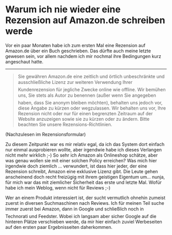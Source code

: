 # Warum ich nie wieder eine Rezension auf Amazon.de schreiben werde

Vor ein paar Monaten habe ich zum ersten Mal eine Rezension auf Amazon.de über ein Buch geschrieben. Das dürfte auch meine letzte gewesen sein, vor allem nachdem ich mir nochmal ihre Bedingungen kurz angeschaut hatte.

-------------------------------



<blockquote>Sie gewähren Amazon.de eine zeitlich und örtlich unbeschränkte und ausschließliche Lizenz zur weiteren Verwendung Ihrer Kundenrezension für jegliche Zwecke online wie offline. Wir bemühen uns, Sie stets als Autor zu benennen (außer wenn Sie angegeben haben, dass Sie anonym bleiben möchten), behalten uns jedoch vor, diese Angabe zu kürzen oder wegzulassen. Wir behalten uns vor, Ihre Rezension nicht oder nur für einen begrenzten Zeitraum auf der Website anzuzeigen sowie sie zu kürzen oder zu ändern. Bitte beachten Sie unsere Rezensions-Richtlinien.</blockquote>
(Nachzulesen im Rezensionsformular)

Zu diesem Zeitpunkt war es mir relativ egal, da ich das System dort einfach nur einmal ausprobieren wollte, aber irgendwie habe ich dieses Verlangen nicht mehr wirklich ;-) So sehr ich Amazon als Onlineshop schätze, aber was genau wollen sie mit einer solchen Policy erreichen? Was mich hier irgendwie doch ziemlich ... verwundert, ist dass hier jeder, der eine Rezension schreibt, Amazon eine exklusive Lizenz gibt. Die Leute gehen anscheinend doch recht freizügig mit ihrem geistigen Eigentum um... nunja, für mich war das mit ziemlicher Sicherheit das erste und letzte Mal. Wofür habe ich mein Weblog, wenn nicht für Reviews ;-) 

Wer an einem Produkt interessiert ist, der sucht vermutlich ohnehin zumeist zuerst in diversen Suchmaschinen nach Reviews. Ich für meinen Teil suche immer zuerst bei Amazon, dann in Google und schließlich noch in Technorati und Feedster. Wobei ich langsam aber sicher Google auf die hinteren Plätze verschieben werde, da mir hier einfach zuviel Werbeseiten auf den ersten paar Ergebnisseiten daherkommen.